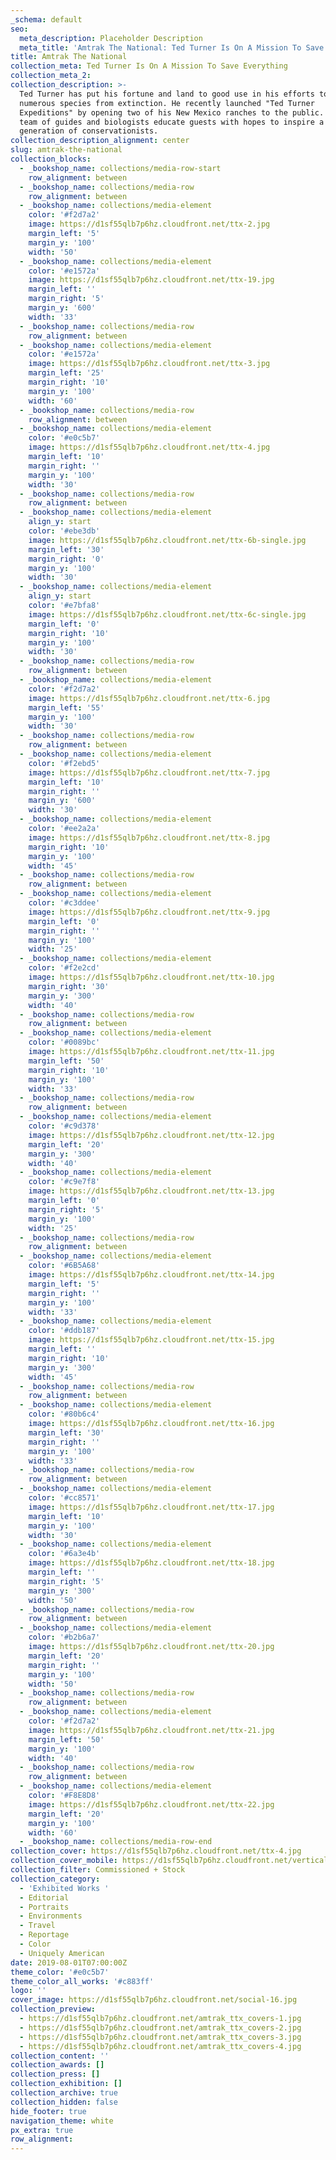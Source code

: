 ```yaml
---
_schema: default
seo:
  meta_description: Placeholder Description
  meta_title: 'Amtrak The National: Ted Turner Is On A Mission To Save Everything'
title: Amtrak The National
collection_meta: Ted Turner Is On A Mission To Save Everything
collection_meta_2:
collection_description: >-
  Ted Turner has put his fortune and land to good use in his efforts to save
  numerous species from extinction. He recently launched "Ted Turner
  Expeditions" by opening two of his New Mexico ranches to the public. There his
  team of guides and biologists educate guests with hopes to inspire a new
  generation of conservationists.
collection_description_alignment: center
slug: amtrak-the-national
collection_blocks:
  - _bookshop_name: collections/media-row-start
    row_alignment: between
  - _bookshop_name: collections/media-row
    row_alignment: between
  - _bookshop_name: collections/media-element
    color: '#f2d7a2'
    image: https://d1sf55qlb7p6hz.cloudfront.net/ttx-2.jpg
    margin_left: '5'
    margin_y: '100'
    width: '50'
  - _bookshop_name: collections/media-element
    color: '#e1572a'
    image: https://d1sf55qlb7p6hz.cloudfront.net/ttx-19.jpg
    margin_left: ''
    margin_right: '5'
    margin_y: '600'
    width: '33'
  - _bookshop_name: collections/media-row
    row_alignment: between
  - _bookshop_name: collections/media-element
    color: '#e1572a'
    image: https://d1sf55qlb7p6hz.cloudfront.net/ttx-3.jpg
    margin_left: '25'
    margin_right: '10'
    margin_y: '100'
    width: '60'
  - _bookshop_name: collections/media-row
    row_alignment: between
  - _bookshop_name: collections/media-element
    color: '#e0c5b7'
    image: https://d1sf55qlb7p6hz.cloudfront.net/ttx-4.jpg
    margin_left: '10'
    margin_right: ''
    margin_y: '100'
    width: '30'
  - _bookshop_name: collections/media-row
    row_alignment: between
  - _bookshop_name: collections/media-element
    align_y: start
    color: '#ebe3db'
    image: https://d1sf55qlb7p6hz.cloudfront.net/ttx-6b-single.jpg
    margin_left: '30'
    margin_right: '0'
    margin_y: '100'
    width: '30'
  - _bookshop_name: collections/media-element
    align_y: start
    color: '#e7bfa8'
    image: https://d1sf55qlb7p6hz.cloudfront.net/ttx-6c-single.jpg
    margin_left: '0'
    margin_right: '10'
    margin_y: '100'
    width: '30'
  - _bookshop_name: collections/media-row
    row_alignment: between
  - _bookshop_name: collections/media-element
    color: '#f2d7a2'
    image: https://d1sf55qlb7p6hz.cloudfront.net/ttx-6.jpg
    margin_left: '55'
    margin_y: '100'
    width: '30'
  - _bookshop_name: collections/media-row
    row_alignment: between
  - _bookshop_name: collections/media-element
    color: '#f2ebd5'
    image: https://d1sf55qlb7p6hz.cloudfront.net/ttx-7.jpg
    margin_left: '10'
    margin_right: ''
    margin_y: '600'
    width: '30'
  - _bookshop_name: collections/media-element
    color: '#ee2a2a'
    image: https://d1sf55qlb7p6hz.cloudfront.net/ttx-8.jpg
    margin_right: '10'
    margin_y: '100'
    width: '45'
  - _bookshop_name: collections/media-row
    row_alignment: between
  - _bookshop_name: collections/media-element
    color: '#c3ddee'
    image: https://d1sf55qlb7p6hz.cloudfront.net/ttx-9.jpg
    margin_left: '0'
    margin_right: ''
    margin_y: '100'
    width: '25'
  - _bookshop_name: collections/media-element
    color: '#f2e2cd'
    image: https://d1sf55qlb7p6hz.cloudfront.net/ttx-10.jpg
    margin_right: '30'
    margin_y: '300'
    width: '40'
  - _bookshop_name: collections/media-row
    row_alignment: between
  - _bookshop_name: collections/media-element
    color: '#0089bc'
    image: https://d1sf55qlb7p6hz.cloudfront.net/ttx-11.jpg
    margin_left: '50'
    margin_right: '10'
    margin_y: '100'
    width: '33'
  - _bookshop_name: collections/media-row
    row_alignment: between
  - _bookshop_name: collections/media-element
    color: '#c9d378'
    image: https://d1sf55qlb7p6hz.cloudfront.net/ttx-12.jpg
    margin_left: '20'
    margin_y: '300'
    width: '40'
  - _bookshop_name: collections/media-element
    color: '#c9e7f8'
    image: https://d1sf55qlb7p6hz.cloudfront.net/ttx-13.jpg
    margin_left: '0'
    margin_right: '5'
    margin_y: '100'
    width: '25'
  - _bookshop_name: collections/media-row
    row_alignment: between
  - _bookshop_name: collections/media-element
    color: '#6B5A68'
    image: https://d1sf55qlb7p6hz.cloudfront.net/ttx-14.jpg
    margin_left: '5'
    margin_right: ''
    margin_y: '100'
    width: '33'
  - _bookshop_name: collections/media-element
    color: '#ddb187'
    image: https://d1sf55qlb7p6hz.cloudfront.net/ttx-15.jpg
    margin_left: ''
    margin_right: '10'
    margin_y: '300'
    width: '45'
  - _bookshop_name: collections/media-row
    row_alignment: between
  - _bookshop_name: collections/media-element
    color: '#80b6c4'
    image: https://d1sf55qlb7p6hz.cloudfront.net/ttx-16.jpg
    margin_left: '30'
    margin_right: ''
    margin_y: '100'
    width: '33'
  - _bookshop_name: collections/media-row
    row_alignment: between
  - _bookshop_name: collections/media-element
    color: '#cc8571'
    image: https://d1sf55qlb7p6hz.cloudfront.net/ttx-17.jpg
    margin_left: '10'
    margin_y: '100'
    width: '30'
  - _bookshop_name: collections/media-element
    color: '#6a3e4b'
    image: https://d1sf55qlb7p6hz.cloudfront.net/ttx-18.jpg
    margin_left: ''
    margin_right: '5'
    margin_y: '300'
    width: '50'
  - _bookshop_name: collections/media-row
    row_alignment: between
  - _bookshop_name: collections/media-element
    color: '#b2b6a7'
    image: https://d1sf55qlb7p6hz.cloudfront.net/ttx-20.jpg
    margin_left: '20'
    margin_right: ''
    margin_y: '100'
    width: '50'
  - _bookshop_name: collections/media-row
    row_alignment: between
  - _bookshop_name: collections/media-element
    color: '#f2d7a2'
    image: https://d1sf55qlb7p6hz.cloudfront.net/ttx-21.jpg
    margin_left: '50'
    margin_y: '100'
    width: '40'
  - _bookshop_name: collections/media-row
    row_alignment: between
  - _bookshop_name: collections/media-element
    color: '#F8E8D8'
    image: https://d1sf55qlb7p6hz.cloudfront.net/ttx-22.jpg
    margin_left: '20'
    margin_y: '100'
    width: '60'
  - _bookshop_name: collections/media-row-end
collection_cover: https://d1sf55qlb7p6hz.cloudfront.net/ttx-4.jpg
collection_cover_mobile: https://d1sf55qlb7p6hz.cloudfront.net/verticalcovers-17.jpg
collection_filter: Commissioned + Stock
collection_category:
  - 'Exhibited Works '
  - Editorial
  - Portraits
  - Environments
  - Travel
  - Reportage
  - Color
  - Uniquely American
date: 2019-08-01T07:00:00Z
theme_color: '#e0c5b7'
theme_color_all_works: '#c883ff'
logo: ''
cover_image: https://d1sf55qlb7p6hz.cloudfront.net/social-16.jpg
collection_preview:
  - https://d1sf55qlb7p6hz.cloudfront.net/amtrak_ttx_covers-1.jpg
  - https://d1sf55qlb7p6hz.cloudfront.net/amtrak_ttx_covers-2.jpg
  - https://d1sf55qlb7p6hz.cloudfront.net/amtrak_ttx_covers-3.jpg
  - https://d1sf55qlb7p6hz.cloudfront.net/amtrak_ttx_covers-4.jpg
collection_content: ''
collection_awards: []
collection_press: []
collection_exhibition: []
collection_archive: true
collection_hidden: false
hide_footer: true
navigation_theme: white
px_extra: true
row_alignment:
---
```

